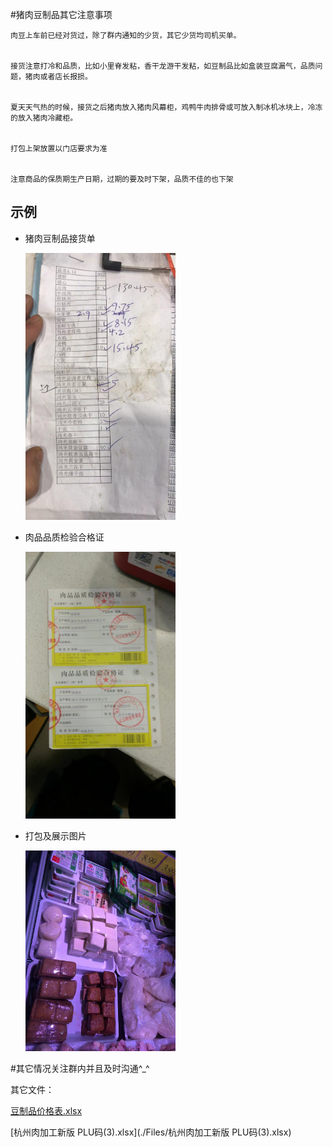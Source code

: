 #猪肉豆制品其它注意事项

	肉豆上车前已经对货过，除了群内通知的少货，其它少货均司机买单。
	

	接货注意打冷和品质，比如小里脊发粘，香干龙游干发粘，如豆制品比如盒装豆腐漏气，品质问题，猪肉或者店长报损。


	夏天天气热的时候，接货之后猪肉放入猪肉风幕柜，鸡鸭牛肉排骨或可放入制冰机冰块上，冷冻的放入猪肉冷藏柜。


	打包上架放置以门店要求为准


	注意商品的保质期生产日期，过期的要及时下架，品质不佳的也下架

## 示例
   
   
*    猪肉豆制品接货单
   
     <img src="./Resources/肉豆制品收货单.jpeg" width="50%">
     


*    肉品品质检验合格证   

     <img src="./Resources/肉品品质检验合格证.jpeg" width="50%">
     
     
*    打包及展示图片

     <img src="./Resources/豆制品展示.jpeg" width="50%">
   


#其它情况关注群内并且及时沟通^_^

其它文件：

[豆制品价格表.xlsx](./Files/豆制品价格表.xlsx)

[杭州肉加工新版 PLU码(3).xlsx](./Files/杭州肉加工新版 PLU码(3).xlsx)